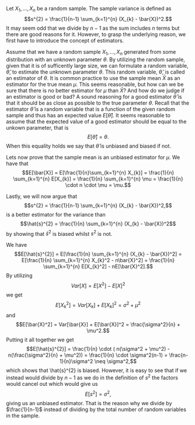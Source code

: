Let $X_{1},...,X_{n}$ be a random sample. The sample variance is defined as
$$s^{2} = \frac{1}{n-1} \sum_{k=1}^{n} (X_{k} - \bar{X})^2.$$
It may seem odd that we divide by $n-1$ as the sum includes $n$ terms but there are good reasons for it. However, to grasp the underlying reason, we first have to introduce the concept of estimators.

Assume that we have a random sample $X_{1},...,X_{n}$ generated from some distribution with an unknown parameter $\theta$. By utilizing the random sample, given that it is of sufficently large size, we can 
formulate a random variable, $\hat{\theta}$, to estimate the unknown parameter $\theta$. This random variable, $\hat{\theta}$, is called an estimator of $\theta$. It is common practice to use the sample mean $\bar{X}$ as an estimator for the true mean $\mu$. This seems reasonable, but how can we be sure that there is no better estimator for $\mu$ than $\bar{X}$? And how do we judge if an estimator is good or bad? A sound reasoning for a good estimator $\hat{\theta}$ is that it should be as close as possible to the true parameter $\theta$. Recall that the estimator $\hat{\theta}$ is a random variable that is a function of the given random sample and thus has an expected value $E[\hat{\theta}]$. It seems reasonable to assume that the expected value of a good estimator should be equal to the unkown parameter, that is
$$E[\hat{\theta}] = \theta.$$
When this equality holds we say that $\hat{\theta}$ is unbiased and biased if not. 

Lets now prove that the sample mean is an unbiased estimator for $\mu$. We have that 
$$E[\bar{X}] = E[\frac{1}{n}\sum_{k=1}^{n} X_{k}] = \frac{1}{n} \sum_{k=1}^{n} E[X_{k}] = \frac{1}{n} \sum_{k=1}^{n} \mu = \frac{1}{n} \cdot n \cdot \mu = \mu.$$

Lastly, we will now argue that 
$$s^{2} = \frac{1}{n-1} \sum_{k=1}^{n} (X_{k} - \bar{X})^2,$$
is a better estimator for the variance than 
$$\hat{s}^{2} = \frac{1}{n} \sum_{k=1}^{n} (X_{k} - \bar{X})^2$$
by showing that $\hat{s}^{2}$ is biased whilst $s^{2}$ is not.

We have 
$$E[\hat{s}^{2}] = E[\frac{1}{n} \sum_{k=1}^{n} (X_{k} - \bar{X})^2] = E[\frac{1}{n} \sum_{k=1}^{n} X_{k}^2 - n\bar{X}^2] = \frac{1}{n} \sum_{k=1}^{n} E[X_{k}^2] - nE[\bar{X}^2].$$
By utilizing 
$$Var[X] = E[X^2] - E[X]^2$$
we get
$$E[X_{k}^2] = Var[X_{k}] + E[X_{k}]^2 = \sigma^2 + \mu^2$$
and
$$E[\bar{X}^2] = Var[\bar{X}] + E[\bar{X}]^2 = \frac{\sigma^2}{n} + \mu^2.$$
Putting it all together we get
$$E[\hat{s}^{2}] = \frac{1}{n} \cdot ( n(\sigma^2 + \mu^2) - n(\frac{\sigma^2}{n} + \mu^2)) = \frac{1}{n} \cdot \sigma^2(n-1) = \frac{n-1}{n}\sigma^2 \neq \sigma^2,$$
which shows that \hat{s}^{2} is biased. However, it is easy to see that if we instead would divide by $n-1$ as we do in the definition of $s^2$ the factors would cancel out which would give us
$$E[s^2]=\sigma^2,$$
giving us an unbiased estimator. That is the reason why we divide by $\frac{1}{n-1}$ instead of dividing by the total number of random variables in the sample.
